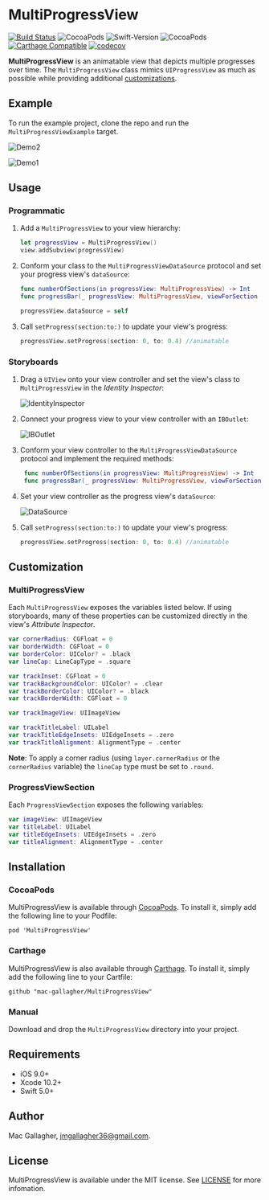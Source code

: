 # MultiProgressView

[![Build Status](https://travis-ci.org/mac-gallagher/MultiProgressView.svg?branch=master)](https://travis-ci.org/mac-gallagher/MultiProgressView)
![CocoaPods](https://img.shields.io/cocoapods/p/MultiProgressView.svg)
![Swift-Version](https://img.shields.io/badge/Swift-5.0-orange.svg)
![CocoaPods](https://img.shields.io/cocoapods/v/MultiProgressView.svg)
[![Carthage Compatible](https://img.shields.io/badge/Carthage-compatible-4BC51D.svg?style=flat)](https://github.com/Carthage/Carthage)
[![codecov](https://codecov.io/gh/mac-gallagher/MultiProgressView/branch/master/graph/badge.svg)](https://codecov.io/gh/mac-gallagher/MultiProgressView)

**MultiProgressView** is an animatable view that depicts multiple progresses over time. The `MultiProgressView` class mimics `UIProgressView` as much as possible while providing additional [customizations](#customization). 

## Example

To run the example project, clone the repo and run the `MultiProgressViewExample` target.

![Demo2](https://raw.githubusercontent.com/mac-gallagher/MultiProgressView/master/Images/example2.gif)

![Demo1](https://raw.githubusercontent.com/mac-gallagher/MultiProgressView/master/Images/example1.gif)

## Usage

### Programmatic
1. Add a `MultiProgressView` to your view hierarchy:

    ```swift
    let progressView = MultiProgressView()
    view.addSubview(progressView)
    ```
    
2. Conform your class to the `MultiProgressViewDataSource` protocol and set your progress view's `dataSource`:

    ```swift
    func numberOfSections(in progressView: MultiProgressView) -> Int
    func progressBar(_ progressView: MultiProgressView, viewForSection section: Int) -> ProgressViewSection
    ```
    
    ```swift
    progressView.dataSource = self
    ```
3. Call `setProgress(section:to:)` to update your view's progress:

    ```swift
    progressView.setProgress(section: 0, to: 0.4) //animatable
    ```

### Storyboards

1. Drag a `UIView` onto your view controller and set the view's class to `MultiProgressView` in the *Identity Inspector*:

   ![IdentityInspector](https://raw.githubusercontent.com/mac-gallagher/MultiProgressView/master/Images/storyboard_identity_inspector.gif)

3. Connect your progress view to your view controller with an `IBOutlet`:

   ![IBOutlet](https://raw.githubusercontent.com/mac-gallagher/MultiProgressView/master/Images/storyboard_ib_outlet.gif)

4. Conform your view controller to the `MultiProgressViewDataSource` protocol and implement the required methods:
 
   ```swift
    func numberOfSections(in progressView: MultiProgressView) -> Int
    func progressBar(_ progressView: MultiProgressView, viewForSection section: Int) -> ProgressViewSection
    ```
     
5. Set your view controller as the progress view's `dataSource`:
   
   ![DataSource](https://raw.githubusercontent.com/mac-gallagher/MultiProgressView/master/Images/storyboard_data_source.gif)

6. Call `setProgress(section:to:)` to update your view's progress:

    ```swift
    progressView.setProgress(section: 0, to: 0.4) //animatable
    ```

## Customization

### MultiProgressView
Each `MultiProgressView` exposes the variables listed below. If using storyboards, many of these properties can be customized directly in the view's *Attribute Inspector*.


```swift
var cornerRadius: CGFloat = 0
var borderWidth: CGFloat = 0
var borderColor: UIColor? = .black
var lineCap: LineCapType = .square 

var trackInset: CGFloat = 0
var trackBackgroundColor: UIColor? = .clear
var trackBorderColor: UIColor? = .black
var trackBorderWidth: CGFloat = 0

var trackImageView: UIImageView

var trackTitleLabel: UILabel
var trackTitleEdgeInsets: UIEdgeInsets = .zero
var trackTitleAlignment: AlignmentType = .center
```

**Note**: To apply a corner radius (using `layer.cornerRadius` or the `cornerRadius` variable) the `lineCap` type must be set to `.round`.


### ProgressViewSection
Each `ProgressViewSection` exposes the following variables:

```swift
var imageView: UIImageView
var titleLabel: UILabel
var titleEdgeInsets: UIEdgeInsets = .zero
var titleAlignment: AlignmentType = .center
```

## Installation

### CocoaPods
MultiProgressView is available through [CocoaPods](<https://cocoapods.org/>). To install it, simply add the following line to your Podfile:

	pod 'MultiProgressView'

### Carthage

MultiProgressView is also available through [Carthage](<https://github.com/Carthage/Carthage>). To install it, simply add the following line to your Cartfile:

	github "mac-gallagher/MultiProgressView"

### Manual
Download and drop the `MultiProgressView` directory into your project.

## Requirements
* iOS 9.0+
* Xcode 10.2+
* Swift 5.0+

## Author
Mac Gallagher, jmgallagher36@gmail.com.

## License
MultiProgressView is available under the MIT license. See [LICENSE](LICENSE) for more infomation.
